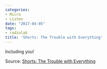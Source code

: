 ```yaml
---
categories:
- Micro
- Listen
date: "2017-04-05"
tags:
- radiolab
title: 'Shorts: The Trouble with Everything'
---
```


Including you!

Source: [Shorts: The Trouble with Everything](https://overcast.fm/+LsAe9s)

[](https://overcast.fm/+LsAe9s)
